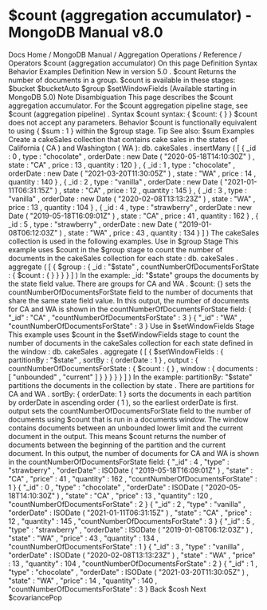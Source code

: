 # $count (aggregation accumulator) - MongoDB Manual v8.0


Docs Home / MongoDB Manual / Aggregation Operations / Reference / Operators $count (aggregation accumulator) On this page Definition Syntax Behavior Examples Definition New in version 5.0 . $count Returns the number of documents in a group. $count is available in these stages: $bucket $bucketAuto $group $setWindowFields (Available starting in MongoDB 5.0) Note Disambiguation This page describes the $count aggregation accumulator. For
the $count aggregation pipeline stage, see $count (aggregation pipeline) . Syntax $count syntax: { $count: { } } $count does not accept any parameters. Behavior $count is functionally equivalent to using { $sum : 1 } within the $group stage. Tip See also: $sum Examples Create a cakeSales collection that contains cake sales in the states
of California ( CA ) and Washington ( WA ): db. cakeSales . insertMany ( [ { _id : 0 , type : "chocolate" , orderDate : new Date ( "2020-05-18T14:10:30Z" ) , state : "CA" , price : 13 , quantity : 120 } , { _id : 1 , type : "chocolate" , orderDate : new Date ( "2021-03-20T11:30:05Z" ) , state : "WA" , price : 14 , quantity : 140 } , { _id : 2 , type : "vanilla" , orderDate : new Date ( "2021-01-11T06:31:15Z" ) , state : "CA" , price : 12 , quantity : 145 } , { _id : 3 , type : "vanilla" , orderDate : new Date ( "2020-02-08T13:13:23Z" ) , state : "WA" , price : 13 , quantity : 104 } , { _id : 4 , type : "strawberry" , orderDate : new Date ( "2019-05-18T16:09:01Z" ) , state : "CA" , price : 41 , quantity : 162 } , { _id : 5 , type : "strawberry" , orderDate : new Date ( "2019-01-08T06:12:03Z" ) , state : "WA" , price : 43 , quantity : 134 } ] ) The cakeSales collection is used in the following examples. Use in $group Stage This example uses $count in the $group stage to
count the number of documents in the cakeSales collection for each state : db. cakeSales . aggregate ( [ { $group : { _id : "$state" , countNumberOfDocumentsForState : { $count : { } } } } ] ) In the example: _id: "$state" groups the documents by the state field value.
There are groups for CA and WA . $count: {} sets the countNumberOfDocumentsForState field to
the number of documents that share the same state field value. In this output, the number of documents for CA and WA is shown
in the countNumberOfDocumentsForState field: { "_id" : "CA" , "countNumberOfDocumentsForState" : 3 } { "_id" : "WA" , "countNumberOfDocumentsForState" : 3 } Use in $setWindowFields Stage This example uses $count in the $setWindowFields stage to count the number of documents in the cakeSales collection
for each state defined in the window : db. cakeSales . aggregate ( [ { $setWindowFields : { partitionBy : "$state" , sortBy : { orderDate : 1 } , output : { countNumberOfDocumentsForState : { $count : { } , window : { documents : [ "unbounded" , "current" ] } } } } } ] ) In the example: partitionBy: "$state" partitions the documents in the collection by state . There are partitions for CA and WA . sortBy: { orderDate: 1 } sorts the documents in each partition by orderDate in ascending order ( 1 ), so the earliest orderDate is first. output sets the countNumberOfDocumentsForState field to the
number of documents using $count that is run in a documents window. The window contains documents between
an unbounded lower limit and the current document in the
output. This means $count returns the number of documents
between the beginning of the partition and the current document. In this output, the number of documents for CA and WA is shown
in the countNumberOfDocumentsForState field: { "_id" : 4 , "type" : "strawberry" , "orderDate" : ISODate ( "2019-05-18T16:09:01Z" ) , "state" : "CA" , "price" : 41 , "quantity" : 162 , "countNumberOfDocumentsForState" : 1 } { "_id" : 0 , "type" : "chocolate" , "orderDate" : ISODate ( "2020-05-18T14:10:30Z" ) , "state" : "CA" , "price" : 13 , "quantity" : 120 , "countNumberOfDocumentsForState" : 2 } { "_id" : 2 , "type" : "vanilla" , "orderDate" : ISODate ( "2021-01-11T06:31:15Z" ) , "state" : "CA" , "price" : 12 , "quantity" : 145 , "countNumberOfDocumentsForState" : 3 } { "_id" : 5 , "type" : "strawberry" , "orderDate" : ISODate ( "2019-01-08T06:12:03Z" ) , "state" : "WA" , "price" : 43 , "quantity" : 134 , "countNumberOfDocumentsForState" : 1 } { "_id" : 3 , "type" : "vanilla" , "orderDate" : ISODate ( "2020-02-08T13:13:23Z" ) , "state" : "WA" , "price" : 13 , "quantity" : 104 , "countNumberOfDocumentsForState" : 2 } { "_id" : 1 , "type" : "chocolate" , "orderDate" : ISODate ( "2021-03-20T11:30:05Z" ) , "state" : "WA" , "price" : 14 , "quantity" : 140 , "countNumberOfDocumentsForState" : 3 } Back $cosh Next $covariancePop
